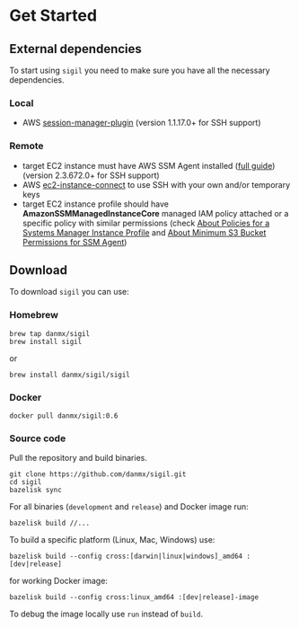 # Get Started

## External dependencies

To start using `sigil` you need to make sure you have all the necessary dependencies.

### Local

- AWS [session-manager-plugin](https://docs.aws.amazon.com/systems-manager/latest/userguide/session-manager-working-with-install-plugin.html) (version 1.1.17.0+ for SSH support)

### Remote

- target EC2 instance must have AWS SSM Agent installed ([full guide](https://docs.aws.amazon.com/systems-manager/latest/userguide/ssm-agent.html)) (version 2.3.672.0+ for SSH support)
- AWS [ec2-instance-connect](https://docs.aws.amazon.com/AWSEC2/latest/UserGuide/ec2-instance-connect-set-up.html) to use SSH with your own and/or temporary keys
- target EC2 instance profile should have **AmazonSSMManagedInstanceCore** managed IAM policy attached or a specific policy with similar permissions (check [About Policies for a Systems Manager Instance Profile](https://docs.aws.amazon.com/systems-manager/latest/userguide/setup-instance-profile.html) and [About Minimum S3 Bucket Permissions for SSM Agent](https://docs.aws.amazon.com/systems-manager/latest/userguide/ssm-agent-minimum-s3-permissions.html))

## Download

To download `sigil` you can use:

### Homebrew

```shell
brew tap danmx/sigil
brew install sigil
```

or

```shell
brew install danmx/sigil/sigil
```

### Docker

```shell
docker pull danmx/sigil:0.6
```

### Source code

Pull the repository and build binaries.

```shell
git clone https://github.com/danmx/sigil.git
cd sigil
bazelisk sync
```

For all binaries (`development` and `release`) and Docker image run:

```shell
bazelisk build //...
```

To build a specific platform (Linux, Mac, Windows) use:

```shell
bazelisk build --config cross:[darwin|linux|windows]_amd64 :[dev|release]
```

for working Docker image:

```shell
bazelisk build --config cross:linux_amd64 :[dev|release]-image
```

To debug the image locally use `run` instead of `build`.
